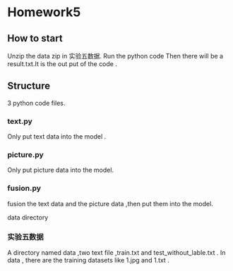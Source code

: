 # Homework5
## How to start
Unzip the data zip in 实验五数据.
Run the python code 
Then there will be a result.txt.It is the out put of the code .
## Structure
3 python code files.
### text.py 
Only put text data into the model .
### picture.py
Only put picture data into the model.
### fusion.py
fusion the text data and the picture data ,then put them into the model.

data directory
### 实验五数据
A directory named data ,two text file ,train.txt and test_without_lable.txt .
In data , there are the training datasets like 1.jpg and 1.txt . 
